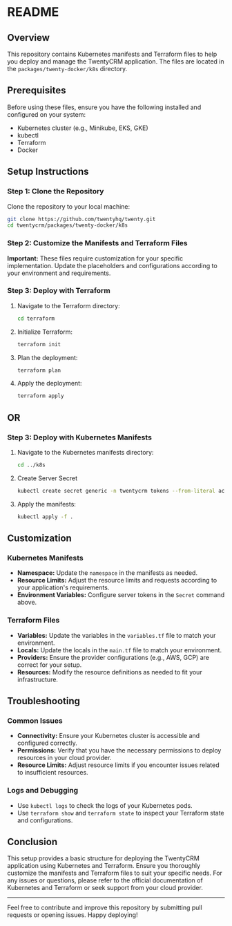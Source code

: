 # README

## Overview

This repository contains Kubernetes manifests and Terraform files to help you deploy and manage the TwentyCRM application. The files are located in the `packages/twenty-docker/k8s` directory.

## Prerequisites

Before using these files, ensure you have the following installed and configured on your system:

- Kubernetes cluster (e.g., Minikube, EKS, GKE)
- kubectl
- Terraform
- Docker

## Setup Instructions

### Step 1: Clone the Repository

Clone the repository to your local machine:

``` bash
git clone https://github.com/twentyhq/twenty.git
cd twentycrm/packages/twenty-docker/k8s
```

### Step 2: Customize the Manifests and Terraform Files

**Important:** These files require customization for your specific implementation. Update the placeholders and configurations according to your environment and requirements.

### Step 3: Deploy with Terraform

1. Navigate to the Terraform directory:

    ```bash
    cd terraform
    ```

2. Initialize Terraform:

    ```bash
    terraform init
    ```

3. Plan the deployment:

    ```bash
    terraform plan
    ```

4. Apply the deployment:

    ```bash
    terraform apply
    ```

## OR

### Step 3: Deploy with Kubernetes Manifests

1. Navigate to the Kubernetes manifests directory:

    ```bash
    cd ../k8s
    ```

2. Create Server Secret

    ``` bash
    kubectl create secret generic -n twentycrm tokens --from-literal accessToken=changeme --from-literal loginToken="changeme" --from-literal refreshToken="changeme" --from-literal fileToken="changeme"
    ```

3. Apply the manifests:

    ```bash
    kubectl apply -f .
    ```

## Customization

### Kubernetes Manifests

- **Namespace:** Update the `namespace` in the manifests as needed.
- **Resource Limits:** Adjust the resource limits and requests according to your application's requirements.
- **Environment Variables:** Configure server tokens in the `Secret` command above.

### Terraform Files

- **Variables:** Update the variables in the `variables.tf` file to match your environment.
- **Locals:** Update the locals in the `main.tf` file to match your environment.
- **Providers:** Ensure the provider configurations (e.g., AWS, GCP) are correct for your setup.
- **Resources:** Modify the resource definitions as needed to fit your infrastructure.

## Troubleshooting

### Common Issues

- **Connectivity:** Ensure your Kubernetes cluster is accessible and configured correctly.
- **Permissions:** Verify that you have the necessary permissions to deploy resources in your cloud provider.
- **Resource Limits:** Adjust resource limits if you encounter issues related to insufficient resources.

### Logs and Debugging

- Use `kubectl logs` to check the logs of your Kubernetes pods.
- Use `terraform show` and `terraform state` to inspect your Terraform state and configurations.

## Conclusion

This setup provides a basic structure for deploying the TwentyCRM application using Kubernetes and Terraform. Ensure you thoroughly customize the manifests and Terraform files to suit your specific needs. For any issues or questions, please refer to the official documentation of Kubernetes and Terraform or seek support from your cloud provider.

---

Feel free to contribute and improve this repository by submitting pull requests or opening issues. Happy deploying!
